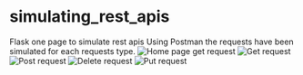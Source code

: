 # simulating_rest_apis
Flask one page to simulate rest apis
Using Postman the requests have been simulated for each requests type.
![Home page get request]({{site.baseurl}}/https://github.com/NAnnamalai/simulating_rest_apis/blob/master/rest_apis/home.PNG)
![Get request]({{site.baseurl}}/https://github.com/NAnnamalai/simulating_rest_apis/blob/master/rest_apis/get_req.PNG)
![Post request]({{site.baseurl}}/https://github.com/NAnnamalai/simulating_rest_apis/blob/master/rest_apis/post_req.PNG)
![Delete request]({{site.baseurl}}/https://github.com/NAnnamalai/simulating_rest_apis/blob/master/rest_apis/del_req.PNG)
![Put request]({{site.baseurl}}/https://github.com/NAnnamalai/simulating_rest_apis/blob/master/rest_apis/put_req.PNG)
